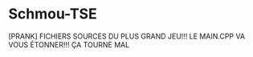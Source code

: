 # Schmou-TSE
[PRANK] FICHIERS SOURCES DU PLUS GRAND JEU!!! LE MAIN.CPP VA VOUS ÉTONNER!!! ÇA TOURNE MAL
